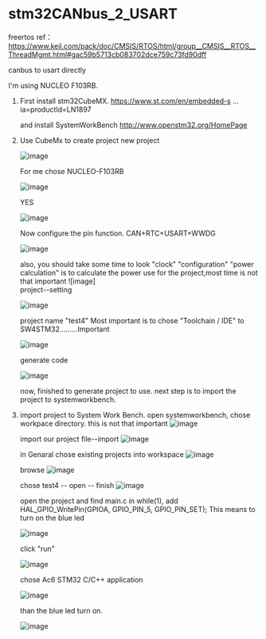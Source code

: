 # stm32CANbus_2_USART
freertos ref：https://www.keil.com/pack/doc/CMSIS/RTOS/html/group__CMSIS__RTOS__ThreadMgmt.html#gac59b5713cb083702dce759c73fd90dff

canbus to usart directly

I'm using NUCLEO F103RB.

1. First install stm32CubeMX.
   https://www.st.com/en/embedded-s ... ia=productId=LN1897

   and install SystemWorkBench
   http://www.openstm32.org/HomePage

2. Use CubeMx to create project
   new project
   
   ![image](https://github.com/xiaoqianzi15/Cache/blob/master/open%20stm32cubemx.png)
   
   For me chose NUCLEO-F103RB
   
   ![image](https://github.com/xiaoqianzi15/Cache/blob/master/chose%20nucleo%20f103rb.png)
   
   YES
   
   ![image](https://github.com/xiaoqianzi15/Cache/blob/master/yes.png)
   
   Now configure the pin function.
   CAN+RTC+USART+WWDG
   
   ![image](https://github.com/xiaoqianzi15/Cache/blob/master/open%20canbus:rtc:wwdg:usart.png) 
   
   also, you should take some time to look "clock" "configuration"
   "power calculation" is to calculate the power use for the project,most time is not that important
   ![image]    
   project--setting
   
   ![image](https://github.com/xiaoqianzi15/Cache/blob/master/settings.png)
   
   project name "test4" 
   Most important is to chose "Toolchain / IDE" to SW4STM32.........Important
   
   ![image](https://github.com/xiaoqianzi15/Cache/blob/master/project%20name%20and%20toolchain%20:IDE.png)
   
   generate code
   
   ![image](https://github.com/xiaoqianzi15/Cache/blob/master/Generate%20Code.png)
   
   now, finished to generate project to use.
   next step is to import the project to systemworkbench.
   
4. import project to System Work Bench.
   open systemworkbench, chose workpace directory. this is not that important
   ![image]( https://github.com/xiaoqianzi15/Cache/blob/master/eclipse.png)
   
   import our project  file--import
   ![image](https://github.com/xiaoqianzi15/Cache/blob/master/import.png)
   
   in Genaral chose existing projects into workspace
   ![image](https://github.com/xiaoqianzi15/Cache/blob/master/general%20existing%20projects.png)
   
   browse 
   ![image](https://github.com/xiaoqianzi15/Cache/blob/master/import%202.png)
   
   chose test4 -- open -- finish
   ![image](https://github.com/xiaoqianzi15/Cache/blob/master/open.png)
   
   open the project and find main.c
   in while(1), add HAL_GPIO_WritePin(GPIOA, GPIO_PIN_5, GPIO_PIN_SET);
   This means to turn on the blue led       
   
   ![image](https://github.com/xiaoqianzi15/Cache/blob/master/open%20main%2Cc.png)
   
   click "run"        
   
   ![image](https://github.com/xiaoqianzi15/Cache/blob/master/run.png)
   
   chose Ac6 STM32 C/C++ application        
   
   ![image](https://github.com/xiaoqianzi15/Cache/blob/master/chose%20Ac6.png)
   
   than the blue led turn on.       
   
   ![image](https://github.com/xiaoqianzi15/Cache/blob/master/than%20led%20on.png)
   
   
   
 
